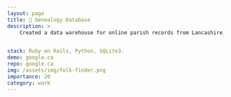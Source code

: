 ```yaml
---
layout: page
title: 🌱 Genealogy Database
description: >
    Created a data warehouse for online parish records from Lancashire, England. Processed the raw data using Python, stored the clean data in an SQLite3 database. Ruby on Rails for the CRUD and search functionality.
    

stack: Ruby on Rails, Python, SQLite3.
demo: google.ca
repo: google.ca
img: /assets/img/folk-finder.png
importance: 20
category: work
---
```


